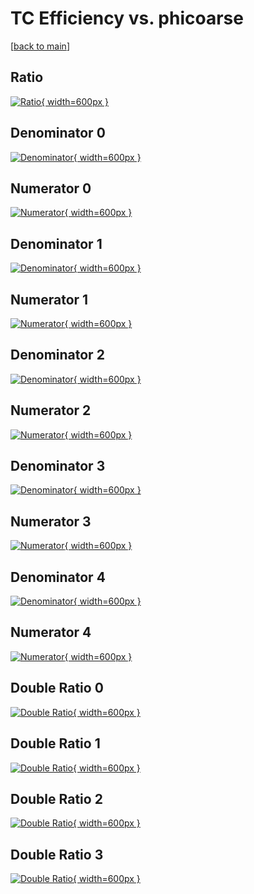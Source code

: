 # TC Efficiency vs. phicoarse

[[back to main](./)]



## Ratio

[![Ratio](../mtv/var/TC_base_13_-1_eff_phicoarse.png){ width=600px }](../mtv/var/TC_base_13_-1_eff_phicoarse.pdf)

## Denominator 0

[![Denominator](../mtv/den/TC_base_13_-1_eff_phicoarse_den0.png){ width=600px }](../mtv/den/TC_base_13_-1_eff_phicoarse_den0.pdf)

## Numerator 0

[![Numerator](../mtv/num/TC_base_13_-1_eff_phicoarse_num0.png){ width=600px }](../mtv/num/TC_base_13_-1_eff_phicoarse_num0.pdf)

## Denominator 1

[![Denominator](../mtv/den/TC_base_13_-1_eff_phicoarse_den1.png){ width=600px }](../mtv/den/TC_base_13_-1_eff_phicoarse_den1.pdf)

## Numerator 1

[![Numerator](../mtv/num/TC_base_13_-1_eff_phicoarse_num1.png){ width=600px }](../mtv/num/TC_base_13_-1_eff_phicoarse_num1.pdf)

## Denominator 2

[![Denominator](../mtv/den/TC_base_13_-1_eff_phicoarse_den2.png){ width=600px }](../mtv/den/TC_base_13_-1_eff_phicoarse_den2.pdf)

## Numerator 2

[![Numerator](../mtv/num/TC_base_13_-1_eff_phicoarse_num2.png){ width=600px }](../mtv/num/TC_base_13_-1_eff_phicoarse_num2.pdf)

## Denominator 3

[![Denominator](../mtv/den/TC_base_13_-1_eff_phicoarse_den3.png){ width=600px }](../mtv/den/TC_base_13_-1_eff_phicoarse_den3.pdf)

## Numerator 3

[![Numerator](../mtv/num/TC_base_13_-1_eff_phicoarse_num3.png){ width=600px }](../mtv/num/TC_base_13_-1_eff_phicoarse_num3.pdf)

## Denominator 4

[![Denominator](../mtv/den/TC_base_13_-1_eff_phicoarse_den4.png){ width=600px }](../mtv/den/TC_base_13_-1_eff_phicoarse_den4.pdf)

## Numerator 4

[![Numerator](../mtv/num/TC_base_13_-1_eff_phicoarse_num4.png){ width=600px }](../mtv/num/TC_base_13_-1_eff_phicoarse_num4.pdf)

## Double Ratio 0

[![Double Ratio](../mtv/ratio/TC_base_13_-1_eff_phicoarse_ratio0.png){ width=600px }](../mtv/ratio/TC_base_13_-1_eff_phicoarse_ratio0.pdf)

## Double Ratio 1

[![Double Ratio](../mtv/ratio/TC_base_13_-1_eff_phicoarse_ratio1.png){ width=600px }](../mtv/ratio/TC_base_13_-1_eff_phicoarse_ratio1.pdf)

## Double Ratio 2

[![Double Ratio](../mtv/ratio/TC_base_13_-1_eff_phicoarse_ratio2.png){ width=600px }](../mtv/ratio/TC_base_13_-1_eff_phicoarse_ratio2.pdf)

## Double Ratio 3

[![Double Ratio](../mtv/ratio/TC_base_13_-1_eff_phicoarse_ratio3.png){ width=600px }](../mtv/ratio/TC_base_13_-1_eff_phicoarse_ratio3.pdf)

